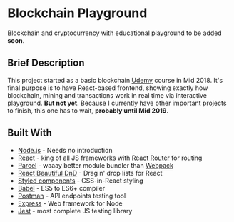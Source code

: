# Blockchain Playground

Blockchain and cryptocurrency with educational playground to be added **soon**.

## Brief Description

This project started as a basic blockchain [Udemy](https://www.udemy.com/build-blockchain/) course in Mid 2018. It's final purpose is to have React-based frontend, showing exactly how blockchain, mining and transactions work in real time via interactive playground. **But not yet**. Because I currently have other important projects to finish, this one has to wait, **probably until Mid 2019**.

## Built With

* [Node.js](https://nodejs.org/en/) - Needs no introduction
* [React](https://reactjs.org/) - king of all JS frameworks with [React Router](https://reacttraining.com/react-router/) for routing
* [Parcel](https://parceljs.org/) - waaay better module bundler than [Webpack](https://webpack.js.org/)
* [React Beautiful DnD](https://react-beautiful-dnd.netlify.com) - Drag n' drop lists for React
* [Styled components](https://www.styled-components.com/) - CSS-in-React styling
* [Babel](https://babeljs.io/) - ES5 to ES6+ compiler
* [Postman](https://www.getpostman.com/) - API endpoints testing tool
* [Express](https://expressjs.com/) - Web framework for Node
* [Jest](https://jestjs.io/) - most complete JS testing library
